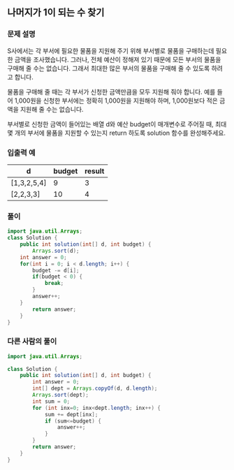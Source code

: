 ## 나머지가 1이 되는 수 찾기 ##

### 문제 설명 ###
S사에서는 각 부서에 필요한 물품을 지원해 주기 위해 부서별로 물품을 구매하는데 필요한 금액을 조사했습니다. 그러나, 전체 예산이 정해져 있기 때문에 모든 부서의 물품을 구매해 줄 수는 없습니다. 그래서 최대한 많은 부서의 물품을 구매해 줄 수 있도록 하려고 합니다.

물품을 구매해 줄 때는 각 부서가 신청한 금액만큼을 모두 지원해 줘야 합니다. 예를 들어 1,000원을 신청한 부서에는 정확히 1,000원을 지원해야 하며, 1,000원보다 적은 금액을 지원해 줄 수는 없습니다.

부서별로 신청한 금액이 들어있는 배열 d와 예산 budget이 매개변수로 주어질 때, 최대 몇 개의 부서에 물품을 지원할 수 있는지 return 하도록 solution 함수를 완성해주세요.

### 입출력 예 ###
d | budget | result
---- | ---- | ----
[1,3,2,5,4] | 9 | 3
[2,2,3,3] | 10 | 4


### 풀이 ###
````java
import java.util.Arrays;
class Solution {
    public int solution(int[] d, int budget) {
        Arrays.sort(d);
	int answer = 0;
	for(int i = 0; i < d.length; i++) {
		budget -= d[i];
		if(budget < 0) {
			break;
		}
		answer++;
	}
        return answer;
    }
}
````


### 다른 사람의 풀이 ###
````java
import java.util.Arrays;

class Solution {
    public int solution(int[] d, int budget) {
        int answer = 0;
        int[] dept = Arrays.copyOf(d, d.length);
        Arrays.sort(dept);
        int sum = 0;
        for (int inx=0; inx<dept.length; inx++) {
            sum += dept[inx];
            if (sum<=budget) {
                answer++;
            }
        }
        return answer;
    }
}
````
